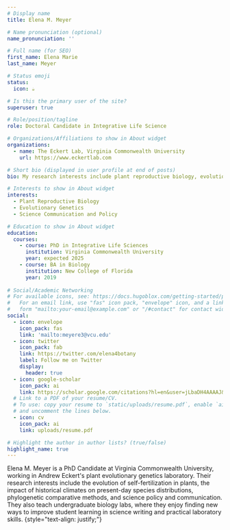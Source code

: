 ```yaml
---
# Display name
title: Elena M. Meyer

# Name pronunciation (optional)
name_pronunciation: ''

# Full name (for SEO)
first_name: Elena Marie
last_name: Meyer

# Status emoji
status:
  icon: ☕️

# Is this the primary user of the site?
superuser: true

# Role/position/tagline
role: Doctoral Candidate in Integrative Life Science 

# Organizations/Affiliations to show in About widget
organizations:
  - name: The Eckert Lab, Virginia Commonwealth University 
    url: https://www.eckertlab.com 

# Short bio (displayed in user profile at end of posts)
bio: My research interests include plant reproductive biology, evolutionary genetics, and science communication and policy. 

# Interests to show in About widget
interests:
  - Plant Reproductive Biology 
  - Evolutionary Genetics
  - Science Communication and Policy 

# Education to show in About widget
education:
  courses:
    - course: PhD in Integrative Life Sciences 
      institution: Virginia Commonwealth University 
      year: expected 2025
    - course: BA in Biology 
      institution: New College of Florida 
      year: 2019
      
# Social/Academic Networking
# For available icons, see: https://docs.hugoblox.com/getting-started/page-builder/#icons
#   For an email link, use "fas" icon pack, "envelope" icon, and a link in the
#   form "mailto:your-email@example.com" or "/#contact" for contact widget.
social:
  - icon: envelope
    icon_pack: fas
    link: 'mailto:meyere3@vcu.edu'
  - icon: twitter
    icon_pack: fab
    link: https://twitter.com/elena4botany
    label: Follow me on Twitter
    display:
      header: true
  - icon: google-scholar 
    icon_pack: ai
    link: https://scholar.google.com/citations?hl=en&user=jLbaDH4AAAAJ&view_op=list_works&authuser=1&gmla=AL3_ziiSUY1H2smYEOn-AHmLroKC0ZihCJ2UNrpgcJnouuNKrIGBvr1fPiOcESsux0r1utt8m6cL0xK3ywBY7Apq
  # Link to a PDF of your resume/CV.
  # To use: copy your resume to `static/uploads/resume.pdf`, enable `ai` icons in `params.yaml`,
  # and uncomment the lines below.
  - icon: cv
    icon_pack: ai
    link: uploads/resume.pdf

# Highlight the author in author lists? (true/false)
highlight_name: true
---
```


Elena M. Meyer is a PhD Candidate at Virginia Commonwealth University, working in Andrew Eckert's plant evolutionary genetics laboratory. Their research interests include the evolution of self-fertilization in plants, the impact of historical climates on present-day species distributions, phylogenetic comparative methods, and science policy and communication. They also teach undergraduate biology labs, where they enjoy finding new ways to improve student learning in science writing and practical laboratory skills. 
{style="text-align: justify;"}

